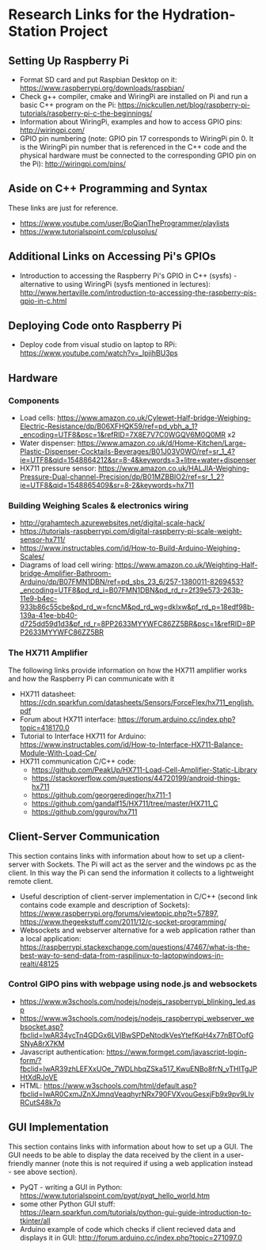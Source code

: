 # Research Links for the Hydration-Station Project

## Setting Up Raspberry Pi
* Format SD card and put Raspbian Desktop on it: https://www.raspberrypi.org/downloads/raspbian/ 
* Check g++ compiler, cmake and WiringPi are installed on Pi and run a basic C++ program on the Pi: https://nickcullen.net/blog/raspberry-pi-tutorials/raspberry-pi-c-the-beginnings/ 
* Information about WiringPi, examples and how to access GPIO pins: http://wiringpi.com/
* GPIO pin numbering (note: GPIO pin 17 corresponds to WiringPi pin 0. It is the WiringPi pin number that is referenced in the C++ code and the physical hardware must be connected to the corresponding GPIO pin on the Pi): http://wiringpi.com/pins/

## Aside on C++ Programming and Syntax
These links are just for reference.
* https://www.youtube.com/user/BoQianTheProgrammer/playlists 
* https://www.tutorialspoint.com/cplusplus/

## Additional Links on Accessing Pi's GPIOs
* Introduction to accessing the Raspberry Pi's GPIO in C++ (sysfs) - alternative to using WiringPi (sysfs mentioned in lectures):  http://www.hertaville.com/introduction-to-accessing-the-raspberry-pis-gpio-in-c.html

## Deploying Code onto Raspberry Pi
* Deploy code from visual studio on laptop to RPi: https://www.youtube.com/watch?v=_IpjihBU3ps  

## Hardware

### Components
* Load cells: https://www.amazon.co.uk/Cylewet-Half-bridge-Weighing-Electric-Resistance/dp/B06XFHQK59/ref=pd_ybh_a_1?_encoding=UTF8&psc=1&refRID=7X8E7V7C0WGQV6M0Q0MR x2  
* Water dispenser: https://www.amazon.co.uk/d/Home-Kitchen/Large-Plastic-Dispenser-Cocktails-Beverages/B01J03V0WO/ref=sr_1_4?ie=UTF8&qid=1548864212&sr=8-4&keywords=3+litre+water+dispenser 
* HX711 pressure sensor: https://www.amazon.co.uk/HALJIA-Weighing-Pressure-Dual-channel-Precision/dp/B01MZBBIO2/ref=sr_1_2?ie=UTF8&qid=1548865409&sr=8-2&keywords=hx711 

### Building Weighing Scales & electronics wiring 
* http://grahamtech.azurewebsites.net/digital-scale-hack/ 
* https://tutorials-raspberrypi.com/digital-raspberry-pi-scale-weight-sensor-hx711/ 
* https://www.instructables.com/id/How-to-Build-Arduino-Weighing-Scales/ 
* Diagrams of load cell wiring:  https://www.amazon.co.uk/Weighting-Half-bridge-Amplifier-Bathroom-Arduino/dp/B07FMN1DBN/ref=pd_sbs_23_6/257-1380011-8269453?_encoding=UTF8&pd_rd_i=B07FMN1DBN&pd_rd_r=2f39e573-263b-11e9-b4ec-933b86c55cbe&pd_rd_w=fcncM&pd_rd_wg=dkIxw&pf_rd_p=18edf98b-139a-41ee-bb40-d725dd59d1d3&pf_rd_r=8PP2633MYYWFC86ZZ5BR&psc=1&refRID=8PP2633MYYWFC86ZZ5BR  


### The HX711 Amplifier
The following links provide information on how the HX711 amplifier works and how the Raspberry Pi can communicate with it
* HX711 datasheet:  https://cdn.sparkfun.com/datasheets/Sensors/ForceFlex/hx711_english.pdf 
* Forum about HX711 interface: https://forum.arduino.cc/index.php?topic=418170.0 
* Tutorial to Interface HX711 for Arduino:  https://www.instructables.com/id/How-to-Interface-HX711-Balance-Module-With-Load-Ce/
* HX711 communication C/C++ code: 
  * https://github.com/PeakUp/HX711-Load-Cell-Amplifier-Static-Library
  * https://stackoverflow.com/questions/44720199/android-things-hx711
  * https://github.com/georgeredinger/hx711-1
  * https://github.com/gandalf15/HX711/tree/master/HX711_C
  * https://github.com/ggurov/hx711

## Client-Server Communication
This section contains links with information about how to set up a client-server with Sockets. The Pi will act as the server and the windows pc as the client. In this way the Pi can send the information it collects to a lightweight remote client. 
* Useful description of client-server implementation in C/C++ (second link contains code example and description of Sockets): https://www.raspberrypi.org/forums/viewtopic.php?t=57897, https://www.thegeekstuff.com/2011/12/c-socket-programming/
* Websockets and webserver alternative for a web application rather than a local application: https://raspberrypi.stackexchange.com/questions/47467/what-is-the-best-way-to-send-data-from-raspilinux-to-laptopwindows-in-realti/48125

### Control GIPO pins with webpage using node.js and websockets
* https://www.w3schools.com/nodejs/nodejs_raspberrypi_blinking_led.asp
* https://www.w3schools.com/nodejs/nodejs_raspberrypi_webserver_websocket.asp?fbclid=IwAR34ycTn4GDGx6LVIBwSPDeNtodkVesYtefKqH4x77nBTOofGSNyA8rX7KM
* Javascript authentication: https://www.formget.com/javascript-login-form/?fbclid=IwAR39zhLEFXxUOe_7WDLhbqZSka517_KwuENBo8frN_vTHITgJPHtXdRJoVE
* HTML: https://www.w3schools.com/html/default.asp?fbclid=IwAR0CxmJZnXJmnqVeaqhyrNRx790FVXvouGesxjFb9x9pv9LIvRCutS48k7o 

## GUI Implementation
This section contains links with information about how to set up a GUI. The GUI needs to be able to display the data received by the client in a user-friendly manner (note this is not required if using a web application instead - see above section).
* PyQT - writing a GUI in Python: https://www.tutorialspoint.com/pyqt/pyqt_hello_world.htm
* some other Python GUI stuff: https://learn.sparkfun.com/tutorials/python-gui-guide-introduction-to-tkinter/all 
* Arduino example of code which checks if client recieved data and displays it in GUI: http://forum.arduino.cc/index.php?topic=271097.0
